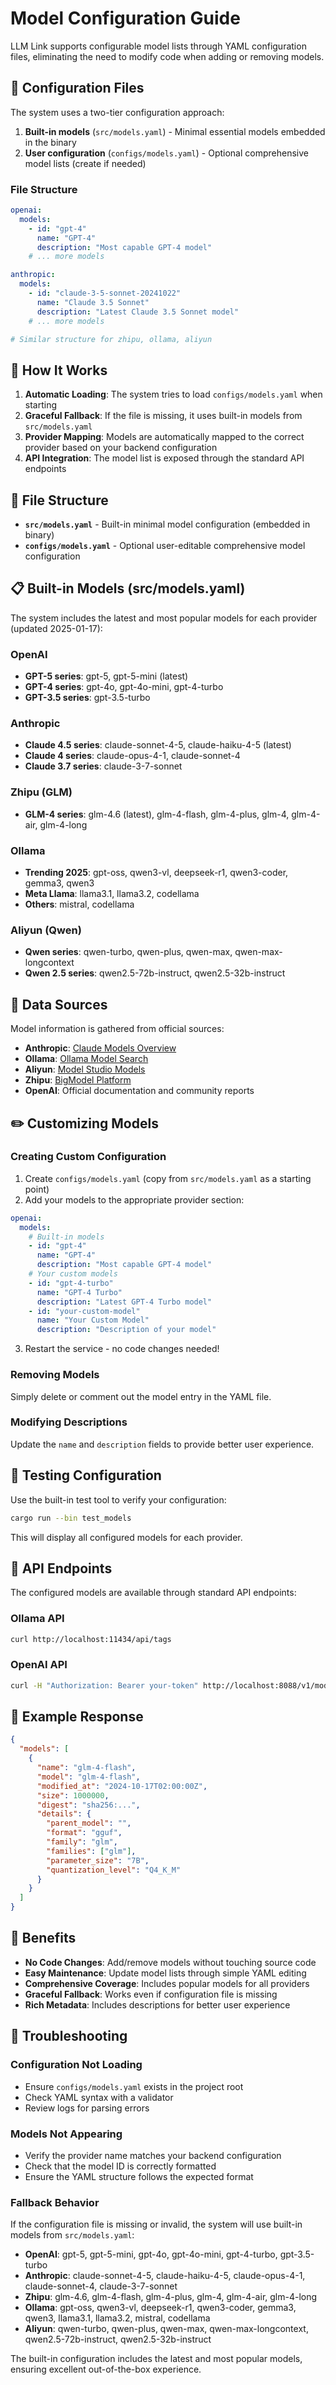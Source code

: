 # Model Configuration Guide

LLM Link supports configurable model lists through YAML configuration files, eliminating the need to modify code when adding or removing models.

## 📁 Configuration Files

The system uses a two-tier configuration approach:

1. **Built-in models** (`src/models.yaml`) - Minimal essential models embedded in the binary
2. **User configuration** (`configs/models.yaml`) - Optional comprehensive model lists (create if needed)

### File Structure

```yaml
openai:
  models:
    - id: "gpt-4"
      name: "GPT-4"
      description: "Most capable GPT-4 model"
    # ... more models

anthropic:
  models:
    - id: "claude-3-5-sonnet-20241022"
      name: "Claude 3.5 Sonnet"
      description: "Latest Claude 3.5 Sonnet model"
    # ... more models

# Similar structure for zhipu, ollama, aliyun
```

## 🔧 How It Works

1. **Automatic Loading**: The system tries to load `configs/models.yaml` when starting
2. **Graceful Fallback**: If the file is missing, it uses built-in models from `src/models.yaml`
3. **Provider Mapping**: Models are automatically mapped to the correct provider based on your backend configuration
4. **API Integration**: The model list is exposed through the standard API endpoints

## 📁 File Structure

- **`src/models.yaml`** - Built-in minimal model configuration (embedded in binary)
- **`configs/models.yaml`** - Optional user-editable comprehensive model configuration

## 📋 Built-in Models (src/models.yaml)

The system includes the latest and most popular models for each provider (updated 2025-01-17):

### OpenAI
- **GPT-5 series**: gpt-5, gpt-5-mini (latest)
- **GPT-4 series**: gpt-4o, gpt-4o-mini, gpt-4-turbo
- **GPT-3.5 series**: gpt-3.5-turbo

### Anthropic
- **Claude 4.5 series**: claude-sonnet-4-5, claude-haiku-4-5 (latest)
- **Claude 4 series**: claude-opus-4-1, claude-sonnet-4
- **Claude 3.7 series**: claude-3-7-sonnet

### Zhipu (GLM)
- **GLM-4 series**: glm-4.6 (latest), glm-4-flash, glm-4-plus, glm-4, glm-4-air, glm-4-long

### Ollama
- **Trending 2025**: gpt-oss, qwen3-vl, deepseek-r1, qwen3-coder, gemma3, qwen3
- **Meta Llama**: llama3.1, llama3.2, codellama
- **Others**: mistral, codellama

### Aliyun (Qwen)
- **Qwen series**: qwen-turbo, qwen-plus, qwen-max, qwen-max-longcontext
- **Qwen 2.5 series**: qwen2.5-72b-instruct, qwen2.5-32b-instruct

## 🔗 Data Sources

Model information is gathered from official sources:
- **Anthropic**: [Claude Models Overview](https://docs.claude.com/en/docs/about-claude/models/overview)
- **Ollama**: [Ollama Model Search](https://ollama.com/search)
- **Aliyun**: [Model Studio Models](https://help.aliyun.com/zh/model-studio/models)
- **Zhipu**: [BigModel Platform](https://bigmodel.cn/)
- **OpenAI**: Official documentation and community reports

## ✏️ Customizing Models

### Creating Custom Configuration

1. Create `configs/models.yaml` (copy from `src/models.yaml` as a starting point)
2. Add your models to the appropriate provider section:

```yaml
openai:
  models:
    # Built-in models
    - id: "gpt-4"
      name: "GPT-4"
      description: "Most capable GPT-4 model"
    # Your custom models
    - id: "gpt-4-turbo"
      name: "GPT-4 Turbo"
      description: "Latest GPT-4 Turbo model"
    - id: "your-custom-model"
      name: "Your Custom Model"
      description: "Description of your model"
```

3. Restart the service - no code changes needed!

### Removing Models

Simply delete or comment out the model entry in the YAML file.

### Modifying Descriptions

Update the `name` and `description` fields to provide better user experience.

## 🧪 Testing Configuration

Use the built-in test tool to verify your configuration:

```bash
cargo run --bin test_models
```

This will display all configured models for each provider.

## 🔄 API Endpoints

The configured models are available through standard API endpoints:

### Ollama API
```bash
curl http://localhost:11434/api/tags
```

### OpenAI API
```bash
curl -H "Authorization: Bearer your-token" http://localhost:8088/v1/models
```

## 📝 Example Response

```json
{
  "models": [
    {
      "name": "glm-4-flash",
      "model": "glm-4-flash",
      "modified_at": "2024-10-17T02:00:00Z",
      "size": 1000000,
      "digest": "sha256:...",
      "details": {
        "parent_model": "",
        "format": "gguf",
        "family": "glm",
        "families": ["glm"],
        "parameter_size": "7B",
        "quantization_level": "Q4_K_M"
      }
    }
  ]
}
```

## 🚀 Benefits

- **No Code Changes**: Add/remove models without touching source code
- **Easy Maintenance**: Update model lists through simple YAML editing
- **Comprehensive Coverage**: Includes popular models for all providers
- **Graceful Fallback**: Works even if configuration file is missing
- **Rich Metadata**: Includes descriptions for better user experience

## 🔧 Troubleshooting

### Configuration Not Loading
- Ensure `configs/models.yaml` exists in the project root
- Check YAML syntax with a validator
- Review logs for parsing errors

### Models Not Appearing
- Verify the provider name matches your backend configuration
- Check that the model ID is correctly formatted
- Ensure the YAML structure follows the expected format

### Fallback Behavior
If the configuration file is missing or invalid, the system will use built-in models from `src/models.yaml`:
- **OpenAI**: gpt-5, gpt-5-mini, gpt-4o, gpt-4o-mini, gpt-4-turbo, gpt-3.5-turbo
- **Anthropic**: claude-sonnet-4-5, claude-haiku-4-5, claude-opus-4-1, claude-sonnet-4, claude-3-7-sonnet
- **Zhipu**: glm-4.6, glm-4-flash, glm-4-plus, glm-4, glm-4-air, glm-4-long
- **Ollama**: gpt-oss, qwen3-vl, deepseek-r1, qwen3-coder, gemma3, qwen3, llama3.1, llama3.2, mistral, codellama
- **Aliyun**: qwen-turbo, qwen-plus, qwen-max, qwen-max-longcontext, qwen2.5-72b-instruct, qwen2.5-32b-instruct

The built-in configuration includes the latest and most popular models, ensuring excellent out-of-the-box experience.
